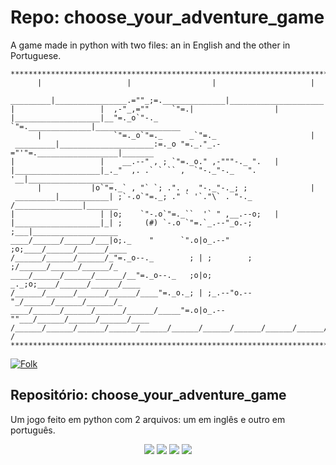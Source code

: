 # Repo: choose_your_adventure_game
A game made in python with two files: an in English and the other in Portuguese.

```
*******************************************************************************
      |                   |                  |                     |
 _________|________________.=""_;=.______________|_____________________|_______
|                   |  ,-"_,=""     `"=.|                  |
|___________________|__"=._o`"-._        `"=.______________|___________________
      |                `"=._o`"=._      _`"=._                     |
 _________|_____________________:=._o "=._."_.-="'"=.__________________|_______
|                   |    __.--" , ; `"=._o." ,-"""-._ ".   |
|___________________|_._"  ,. .` ` `` ,  `"-._"-._   ". '__|___________________
      |           |o`"=._` , "` `; .". ,  "-._"-._; ;              |
 _________|___________| ;`-.o`"=._; ." ` '`."\` . "-._ /_______________|_______
|                   | |o;    `"-.o`"=._``  '` " ,__.--o;   |
|___________________|_| ;     (#) `-.o `"=.`_.--"_o.-; ;___|___________________
____/______/______/___|o;._    "      `".o|o_.--"    ;o;____/______/______/____
/______/______/______/_"=._o--._        ; | ;        ; ;/______/______/______/_
____/______/______/______/__"=._o--._   ;o|o;     _._;o;____/______/______/____
/______/______/______/______/____"=._o._; | ;_.--"o.--"_/______/______/______/_
____/______/______/______/______/_____"=.o|o_.--""___/______/______/______/____
/______/______/______/______/______/______/______/______/______/______/_____ /
*******************************************************************************

```
<a align="" href="https://github.com/venelouis/choose_your_adventure_game/fork">
<img alt="Folk" title="Fork Button" src="https://shields.io/badge/-clique%20aqui%20para%20DAR%20FORK-blue.svg?&style=for-the-badge&logo=github&logoColor=white"/></a>

## Repositório: choose_your_adventure_game
Um jogo feito em python com 2 arquivos: um em inglês e outro em português.

<div align="center">
  <p>
      <img src="https://img.shields.io/github/languages/count/venelouis/choose_your_adventure_game"/>
      <img src="https://img.shields.io/github/repo-size/venelouis/choose_your_adventure_game"/>
      <img src="https://img.shields.io/github/last-commit/venelouis/choose_your_adventure_game"/>
      <img src="https://img.shields.io/github/issues/venelouis/choose_your_adventure_game"/>
  </p> 
</div>
